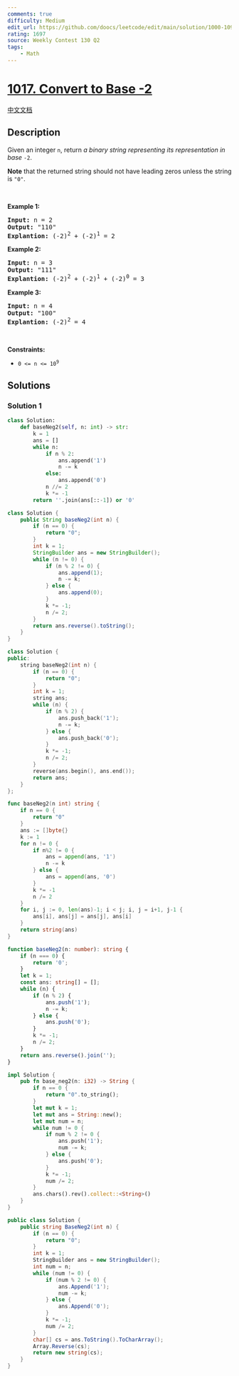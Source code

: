 ```yaml
---
comments: true
difficulty: Medium
edit_url: https://github.com/doocs/leetcode/edit/main/solution/1000-1099/1017.Convert%20to%20Base%20-2/README_EN.md
rating: 1697
source: Weekly Contest 130 Q2
tags:
    - Math
---
```


<!-- problem:start -->

# [1017. Convert to Base -2](https://leetcode.com/problems/convert-to-base-2)

[中文文档](/solution/1000-1099/1017.Convert%20to%20Base%20-2/README.md)

## Description

<p>Given an integer <code>n</code>, return <em>a binary string representing its representation in base</em> <code>-2</code>.</p>

<p><strong>Note</strong> that the returned string should not have leading zeros unless the string is <code>&quot;0&quot;</code>.</p>

<p>&nbsp;</p>
<p><strong class="example">Example 1:</strong></p>

<pre>
<strong>Input:</strong> n = 2
<strong>Output:</strong> &quot;110&quot;
<strong>Explantion:</strong> (-2)<sup>2</sup> + (-2)<sup>1</sup> = 2
</pre>

<p><strong class="example">Example 2:</strong></p>

<pre>
<strong>Input:</strong> n = 3
<strong>Output:</strong> &quot;111&quot;
<strong>Explantion:</strong> (-2)<sup>2</sup> + (-2)<sup>1</sup> + (-2)<sup>0</sup> = 3
</pre>

<p><strong class="example">Example 3:</strong></p>

<pre>
<strong>Input:</strong> n = 4
<strong>Output:</strong> &quot;100&quot;
<strong>Explantion:</strong> (-2)<sup>2</sup> = 4
</pre>

<p>&nbsp;</p>
<p><strong>Constraints:</strong></p>

<ul>
	<li><code>0 &lt;= n &lt;= 10<sup>9</sup></code></li>
</ul>

## Solutions

<!-- solution:start -->

### Solution 1

<!-- tabs:start -->

```python
class Solution:
    def baseNeg2(self, n: int) -> str:
        k = 1
        ans = []
        while n:
            if n % 2:
                ans.append('1')
                n -= k
            else:
                ans.append('0')
            n //= 2
            k *= -1
        return ''.join(ans[::-1]) or '0'
```

```java
class Solution {
    public String baseNeg2(int n) {
        if (n == 0) {
            return "0";
        }
        int k = 1;
        StringBuilder ans = new StringBuilder();
        while (n != 0) {
            if (n % 2 != 0) {
                ans.append(1);
                n -= k;
            } else {
                ans.append(0);
            }
            k *= -1;
            n /= 2;
        }
        return ans.reverse().toString();
    }
}
```

```cpp
class Solution {
public:
    string baseNeg2(int n) {
        if (n == 0) {
            return "0";
        }
        int k = 1;
        string ans;
        while (n) {
            if (n % 2) {
                ans.push_back('1');
                n -= k;
            } else {
                ans.push_back('0');
            }
            k *= -1;
            n /= 2;
        }
        reverse(ans.begin(), ans.end());
        return ans;
    }
};
```

```go
func baseNeg2(n int) string {
	if n == 0 {
		return "0"
	}
	ans := []byte{}
	k := 1
	for n != 0 {
		if n%2 != 0 {
			ans = append(ans, '1')
			n -= k
		} else {
			ans = append(ans, '0')
		}
		k *= -1
		n /= 2
	}
	for i, j := 0, len(ans)-1; i < j; i, j = i+1, j-1 {
		ans[i], ans[j] = ans[j], ans[i]
	}
	return string(ans)
}
```

```ts
function baseNeg2(n: number): string {
    if (n === 0) {
        return '0';
    }
    let k = 1;
    const ans: string[] = [];
    while (n) {
        if (n % 2) {
            ans.push('1');
            n -= k;
        } else {
            ans.push('0');
        }
        k *= -1;
        n /= 2;
    }
    return ans.reverse().join('');
}
```

```rust
impl Solution {
    pub fn base_neg2(n: i32) -> String {
        if n == 0 {
            return "0".to_string();
        }
        let mut k = 1;
        let mut ans = String::new();
        let mut num = n;
        while num != 0 {
            if num % 2 != 0 {
                ans.push('1');
                num -= k;
            } else {
                ans.push('0');
            }
            k *= -1;
            num /= 2;
        }
        ans.chars().rev().collect::<String>()
    }
}
```

```cs
public class Solution {
    public string BaseNeg2(int n) {
        if (n == 0) {
            return "0";
        }
        int k = 1;
        StringBuilder ans = new StringBuilder();
        int num = n;
        while (num != 0) {
            if (num % 2 != 0) {
                ans.Append('1');
                num -= k;
            } else {
                ans.Append('0');
            }
            k *= -1;
            num /= 2;
        }
        char[] cs = ans.ToString().ToCharArray();
        Array.Reverse(cs);
        return new string(cs);
    }
}
```

<!-- tabs:end -->

<!-- solution:end -->

<!-- problem:end -->
